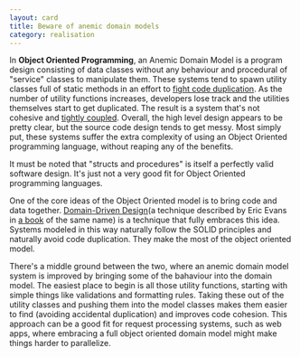 ```yaml
---
layout: card
title: Beware of anemic domain models
category: realisation
---
```


In **Object Oriented Programming**, an Anemic Domain Model is a program design consisting of data classes without any behaviour and procedural of "service" classes to manipulate them. These systems tend to spawn utility classes full of static methods in an effort to [fight code duplication](dry-principle). As the number of utility functions increases, developers lose track and the utilities themselves start to get duplicated. The result is a system that's not cohesive and [tightly coupled](maximize-cohesion-minimize-coupling). Overall, the high level design appears to be pretty clear, but the source code design tends to get messy. Most simply put, these systems suffer the extra complexity of using an Object Oriented programming language, without reaping any of the benefits.

It must be noted that "structs and procedures" is itself a perfectly valid software design. It's just not a very good fit for Object Oriented programming languages.

One of the core ideas of the Object Oriented model is to bring code and data together. [Domain-Driven Design](http://en.wikipedia.org/wiki/Domain-driven_design)(a technique described by Eric Evans in [a book](http://www.bol.com/nl/p/domain-driven-design/1001004001984629) of the same name) is a technique that fully embraces this idea. Systems modeled in this way naturally follow the SOLID principles and naturally avoid code duplication. They make the most of the object oriented model.

There's a middle ground between the two, where an anemic domain model system is improved by bringing some of the bahaviour into the domain model. The easiest place to begin is all those utility functions, starting with simple things like validations and formatting rules. Taking these out of the utility classes and pushing them into the model classes makes them easier to find (avoiding accidental duplication) and improves code cohesion. This approach can be a good fit for request processing systems, such as web apps, where embracing a full object oriented domain model might make things harder to parallelize.


